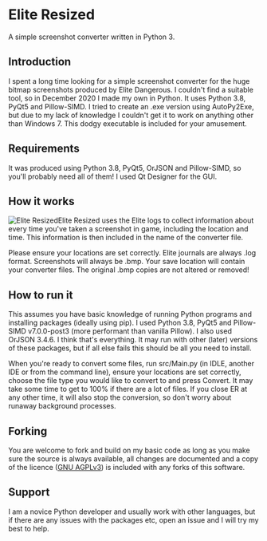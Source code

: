 # Elite Resized
A simple screenshot converter written in Python 3.

## Introduction
I spent a long time looking for a simple screenshot converter for the huge bitmap screenshots produced by Elite Dangerous. I couldn't find a suitable tool, so in December 2020 I made my own in Python. It uses Python 3.8, PyQt5 and Pillow-SIMD. I tried to create an .exe version using AutoPy2Exe, but due to my lack of knowledge I couldn't get it to work on anything other than Windows 7. This dodgy executable is included for your amusement.

## Requirements
It was produced using Python 3.8, PyQt5, OrJSON and Pillow-SIMD, so you'll probably need all of them! I used Qt Designer for the GUI.

## How it works
![Elite Resized](https://i.imgur.com/yKtFiyc.png)Elite Resized uses the Elite logs to collect information about every time you've taken a screenshot in game, including the location and time. This information is then included in the name of the converter file.

Please ensure your locations are set correctly. Elite journals are always .log format. Screenshots will always be .bmp. Your save location will contain your converter files. The original .bmp copies are not altered or removed!

## How to run it
This assumes you have basic knowledge of running Python programs and installing packages (ideally using pip). I used Python 3.8, PyQt5 and Pillow-SIMD v7.0.0-post3 (more performant than vanilla Pillow). I also used OrJSON 3.4.6. I think that's everything. It may run with other (later) versions of these packages, but if all else fails this should be all you need to install.

When you're ready to convert some files, run src/Main.py (in IDLE, another IDE or from the command line), ensure your locations are set correctly, choose the file type you would like to convert to and press Convert. It may take some time to get to 100% if there are a lot of files. If you close ER at any other time, it will also stop the conversion, so don't worry about runaway background processes.

## Forking
You are welcome to fork and build on my basic code as long as you make sure the source is always available, all changes are documented and a copy of the licence ([GNU AGPLv3](https://spdx.org/licenses/AGPL-3.0-or-later.html)) is included with any forks of this software.

## Support
I am a novice Python developer and usually work with other languages, but if there are any issues with the packages etc, open an issue and I will try my best to help.